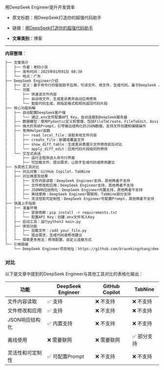 用DeepSeek Engineer提升开发效率
- 原文标题：用DeepSeek打造你的超强代码助手
- 链接：[用DeepSeek打造你的超强代码助手](https://mp.weixin.qq.com/s/i-cQq9uv4ujNfGROnoPs2A)

- **文章类别**：博客

---

**内容整理**：

```markdown
├── 文章简介
│   ├── 作者：老码小张
│   ├── 发布时间：2025年01月01日 08:30
│   └── 地点：广东
├── DeepSeek Engineer介绍
│   ├── 定义：基于命令行的智能助手应用，可读文件、改文件、生成代码，基于DeepSeek API
│   └── 功能
│       ├── 快速读文件内容
│       ├── 自动改文件，生成差异表并自动应用修改
│       └── 智能代码生成，按指定格式和规则返回代码片段
├── 核心功能拆解
│   ├── 自动配置DeepSeek客户端
│   │   └── 通过.env文件配置API Key，自动连接到DeepSeek服务器
│   ├── 数据模型：使用Pydantic定义和管理，包括FileToCreate、FileToEdit、AssistantResponse
│   ├── 强大的系统Prompt，引导输出结构化的JSON数据，支持文件创建和编辑操作
│   ├── 常用Helper函数
│   │   ├── read_local_file：读取本地文件内容
│   │   ├── create_file：新建或覆盖文件
│   │   ├── show_diff_table：生成差异表展示文件修改前后对比
│   │   └── apply_diff_edit：应用代码片段级别的修改
│   └── 交互式会话
│       ├── 运行主程序进入命令行界面
│       ├── 可加载文件、提出需求，让助手生成代码或修改建议
├── 与其他工具对比
│   ├── 对比对象：GitHub Copilot、TabNine
│   ├── 对比维度及结果
│   │   ├── 文件内容读取：DeepSeek Engineer支持，其他两者不支持
│   │   ├── 文件修改和应用：DeepSeek Engineer支持，其他两者不支持
│   │   ├── JSON响应结构化：DeepSeek Engineer内置支持，其他两者不支持
│   │   ├── 离线使用：DeepSeek Engineer需联网，TabNine部分支持
│   │   └── 灵活性和可定制性：DeepSeek Engineer可配置Prompt，其他两者不支持
├── 快速上手指南
│   ├── 准备环境
│   │   ├── 安装依赖：pip install -r requirements.txt
│   │   └── 配置API Key：创建.env文件写入Key
│   ├── 启动工具：运行python3 main.py
│   ├── 体验功能
│   │   ├── 加载文件：/add your_file.py
│   │   └── 提出需求，生成代码或修改建议
│   └── 探索更多用法：修改配置，自定义连接方式
└── 引用链接
    └── DeepSeek Engineer项目地址：https://github.com/bravekingzhang/deepseek-engineer
```

### 对比
以下是文章中提到的DeepSeek Engineer与其他工具对比的表格化输出：

| 功能        | DeepSeek Engineer | GitHub Copilot | TabNine |
| --------- | ----------------- | -------------- | ------- |
| 文件内容读取    | ✅ 支持              | ❌ 不支持          | ❌ 不支持   |
| 文件修改和应用   | ✅ 支持              | ❌ 不支持          | ❌ 不支持   |
| JSON响应结构化 | ✅ 内置支持            | ❌ 不支持          | ❌ 不支持   |
| 离线使用      | ❌ 需要联网            | ❌ 需要联网         | ✅ 部分支持  |
| 灵活性和可定制性  | ✅ 可配置Prompt       | ❌ 不支持          | ❌ 不支持   |
